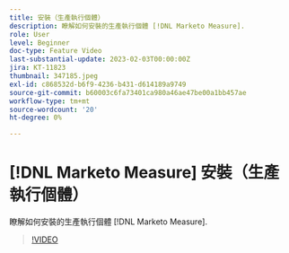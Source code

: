 ```yaml
---
title: 安裝（生產執行個體）
description: 瞭解如何安裝的生產執行個體 [!DNL Marketo Measure].
role: User
level: Beginner
doc-type: Feature Video
last-substantial-update: 2023-02-03T00:00:00Z
jira: KT-11823
thumbnail: 347185.jpeg
exl-id: c868532d-b6f9-4236-b431-d614189a9749
source-git-commit: b60003c6fa73401ca980a46ae47be00a1bb457ae
workflow-type: tm+mt
source-wordcount: '20'
ht-degree: 0%

---
```


# [!DNL Marketo Measure] 安裝（生產執行個體）

瞭解如何安裝的生產執行個體 [!DNL Marketo Measure].

>[!VIDEO](https://video.tv.adobe.com/v/347185/?quality=12&learn=on)
